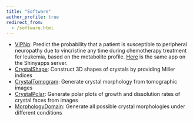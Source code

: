 ```yaml
---
title: "Software"
author_profile: true
redirect_from: 
  - /software.html
---
```


* [VIPNp](https://github.com/parulv1/VIPNp): Predict the probability that a patient is susceptible to peripheral neuropathy due to vincristine any time during chemotherapy treatment for leukemia, based on the metabolite profile. [Here](https://parulv1.shinyapps.io/vipnp_shiny/) is the same app on the Shinyapps server.
* [CrystalShape](https://engineering.purdue.edu/ramkiites/software-developed/): Construct 3D shapes of crystals by providing Miller indices  
* [CrystalTomogram](https://engineering.purdue.edu/ramkiites/software-developed/): Generate crystal morphology from tomographic images  
* [CrystalPolar](https://engineering.purdue.edu/ramkiites/software-developed/): Generate polar plots of growth and dissolution rates of crystal faces from images  
* [MorphologyDomain](https://engineering.purdue.edu/ramkiites/software-developed/): Generate all possible crystal morphologies under different conditions  
